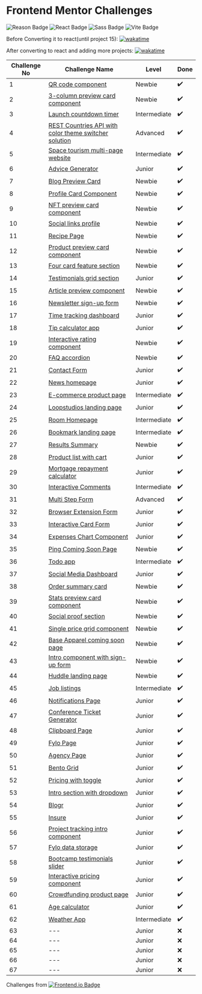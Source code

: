 # Frontend Mentor Challenges

 ![Reason Badge](https://img.shields.io/badge/Personal_Project-10b981?style=plastic) ![React Badge](https://img.shields.io/badge/-React-61DAFB?style=flat&labelColor=black&logo=react&logoColor=61DAFB) ![Sass Badge](https://img.shields.io/badge/-Sass-CC6699?style=flat&labelColor=black&logo=Sass&logoColor=CC6699) ![Vite Badge](https://img.shields.io/badge/Vite-646CFF?style=flat&labelColor=black&logo=vite&logoColor=646CFF)

Before Converting it to react(until project 15): [![wakatime](https://wakatime.com/badge/github/sumaiyakawsar/FrontendMentorsChallenges.svg)](https://wakatime.com/badge/github/sumaiyakawsar/FrontendMentorsChallenges)

After converting to react and adding more projects: [![wakatime](https://wakatime.com/badge/github/sumaiyakawsar/frontend-mentor-challenges-using-react.svg)](https://wakatime.com/badge/github/sumaiyakawsar/frontend-mentor-challenges-using-react)



| Challenge No | Challenge Name                                                                                                          | Level        | Done |
| ------------ | ----------------------------------------------------------------------------------------------------------------------- | ------------ | ---- |
| 1            | [QR code component](https://sumaiyakawsar.github.io/frontend-mentor-challenges-using-react/#/project1)                  | Newbie       | ✔️  |
| 2            | [3-column preview card component](https://sumaiyakawsar.github.io/frontend-mentor-challenges-using-react/#/project2)    | Newbie       | ✔️  |
| 3            | [Launch countdown timer](https://sumaiyakawsar.github.io/frontend-mentor-challenges-using-react/#/project3)             | Intermediate | ✔️  |
| 4            | [REST Countries API with color theme switcher solution](https://sumaiyakawsar.github.io/rest-api-countries-react/)      | Advanced     | ✔️  |
| 5            | [Space tourism multi-page website](https://sumaiyakawsar.github.io/space-tourism-website/)                              | Intermediate | ✔️  |
| 6            | [Advice Generator](https://sumaiyakawsar.github.io/sk-advice-generator/)                                                | Junior       | ✔️  |
| 7            | [Blog Preview Card](https://sumaiyakawsar.github.io/frontend-mentor-challenges-using-react/#/project7)                  | Newbie       | ✔️  |
| 8            | [Profile Card Component](https://sumaiyakawsar.github.io/frontend-mentor-challenges-using-react/#/project8)             | Newbie       | ✔️  |
| 9            | [NFT preview card component](https://sumaiyakawsar.github.io/frontend-mentor-challenges-using-react/#/project9)         | Newbie       | ✔️  |
| 10           | [Social links profile](https://sumaiyakawsar.github.io/frontend-mentor-challenges-using-react/#/project10)              | Newbie       | ✔️  |
| 11           | [Recipe Page](https://sumaiyakawsar.github.io/frontend-mentor-challenges-using-react/#/project11)                       | Newbie       | ✔️  |
| 12           | [Product preview card component](https://sumaiyakawsar.github.io/frontend-mentor-challenges-using-react/#/project12)    | Newbie       | ✔️  |
| 13           | [Four card feature section](https://sumaiyakawsar.github.io/frontend-mentor-challenges-using-react/#/project13)         | Newbie       | ✔️  |
| 14           | [Testimonials grid section](https://sumaiyakawsar.github.io/frontend-mentor-challenges-using-react/#/project14)         | Junior       | ✔️  |
| 15           | [Article preview component](https://sumaiyakawsar.github.io/frontend-mentor-challenges-using-react/#/project15)         | Newbie       | ✔️  |
| 16           | [Newsletter sign-up form](https://sumaiyakawsar.github.io/frontend-mentor-challenges-using-react/#/project16)           | Newbie       | ✔️  |
| 17           | [Time tracking dashboard](https://sumaiyakawsar.github.io/frontend-mentor-challenges-using-react/#/project17)           | Junior       | ✔️  |
| 18           | [Tip calculator app](https://sumaiyakawsar.github.io/frontend-mentor-challenges-using-react/#/project18)                | Junior       | ✔️  |
| 19           | [Interactive rating component](https://sumaiyakawsar.github.io/frontend-mentor-challenges-using-react/#/project19)      | Newbie       | ✔️  |
| 20           | [FAQ accordion](https://sumaiyakawsar.github.io/frontend-mentor-challenges-using-react/#/project20)                     | Newbie       | ✔️  |
| 21           | [Contact Form](https://sumaiyakawsar.github.io/frontend-mentor-challenges-using-react/#/project21)                      | Junior       | ✔️  |
| 22           | [News homepage](https://sumaiyakawsar.github.io/frontend-mentor-challenges-using-react/#/project22)                     | Junior       | ✔️  |
| 23           | [E-commerce product page](https://sumaiyakawsar.github.io/frontend-mentor-challenges-using-react/#/project23)           | Intermediate | ✔️  |
| 24           | [Loopstudios landing page](https://sumaiyakawsar.github.io/frontend-mentor-challenges-using-react/#/project24)          | Junior       | ✔️  |
| 25           | [Room Homepage](https://sumaiyakawsar.github.io/frontend-mentor-challenges-using-react/#/project25)                     | Intermediate | ✔️  |
| 26           | [Bookmark landing page](https://sumaiyakawsar.github.io/frontend-mentor-challenges-using-react/#/project26)             | Intermediate | ✔️  |
| 27           | [Results Summary](https://sumaiyakawsar.github.io/frontend-mentor-challenges-using-react/#/project27)                   | Newbie       | ✔️  |
| 28           | [Product list with cart](https://sumaiyakawsar.github.io/frontend-mentor-challenges-using-react/#/project28)            | Junior       | ✔️  |
| 29           | [Mortgage repayment calculator](https://sumaiyakawsar.github.io/frontend-mentor-challenges-using-react/#/project29)     | Junior       | ✔️  |
| 30           | [Interactive Comments](https://sumaiyakawsar.github.io/frontend-mentor-challenges-using-react/#/project30)              | Intermediate | ✔️  |
| 31           | [Multi Step Form](https://sumaiyakawsar.github.io/frontend-mentor-challenges-using-react/#/project31)                   | Advanced     | ✔️  |
| 32           | [Browser Extension Form](https://sumaiyakawsar.github.io/frontend-mentor-challenges-using-react/#/project32)            | Junior       | ✔️  |
| 33           | [Interactive Card Form](https://sumaiyakawsar.github.io/frontend-mentor-challenges-using-react/#/project33)             | Junior       | ✔️  |
| 34           | [Expenses Chart Component](https://sumaiyakawsar.github.io/frontend-mentor-challenges-using-react/#/project34)          | Junior       | ✔️  |
| 35           | [Ping Coming Soon Page](https://sumaiyakawsar.github.io/frontend-mentor-challenges-using-react/#/project35)             | Newbie       | ✔️  |
| 36           | [Todo app](https://sumaiyakawsar.github.io/frontend-mentor-challenges-using-react/#/project36)                          | Intermediate | ✔️  |
| 37           | [Social Media Dashboard](https://sumaiyakawsar.github.io/frontend-mentor-challenges-using-react/#/project37)            | Junior       | ✔️  |
| 38           | [Order summary card](https://sumaiyakawsar.github.io/frontend-mentor-challenges-using-react/#/project38)                | Newbie       | ✔️  |
| 39           | [Stats preview card component](https://sumaiyakawsar.github.io/frontend-mentor-challenges-using-react/#/project39)      | Newbie       | ✔️  |
| 40           | [Social proof section](https://sumaiyakawsar.github.io/frontend-mentor-challenges-using-react/#/project40)              | Newbie       | ✔️  |
| 41           | [Single price grid component](https://sumaiyakawsar.github.io/frontend-mentor-challenges-using-react/#/project41)       | Newbie       | ✔️  |
| 42           | [Base Apparel coming soon page](https://sumaiyakawsar.github.io/frontend-mentor-challenges-using-react/#/project42)     | Newbie       | ✔️  |
| 43           | [Intro component with sign-up form](https://sumaiyakawsar.github.io/frontend-mentor-challenges-using-react/#/project43) | Newbie       | ✔️  |
| 44           | [Huddle landing page](https://sumaiyakawsar.github.io/frontend-mentor-challenges-using-react/#/project44)               | Newbie       | ✔️  |
| 45           | [Job listings](https://sumaiyakawsar.github.io/frontend-mentor-challenges-using-react/#/project45)                      | Intermediate | ✔️  |
| 46           | [Notifications Page](https://sumaiyakawsar.github.io/frontend-mentor-challenges-using-react/#/project46)                | Junior       | ✔️  |
| 47           | [Conference Ticket Generator](https://sumaiyakawsar.github.io/frontend-mentor-challenges-using-react/#/project47)       | Junior       | ✔️  |
| 48           | [Clipboard Page](https://sumaiyakawsar.github.io/frontend-mentor-challenges-using-react/#/project48)                    | Junior       | ✔️  |
| 49           | [Fylo Page](https://sumaiyakawsar.github.io/frontend-mentor-challenges-using-react/#/project49)                         | Junior       | ✔️  |
| 50           | [Agency Page](https://sumaiyakawsar.github.io/frontend-mentor-challenges-using-react/#/project50)                       | Junior       | ✔️  |
| 51           | [Bento Grid](https://sumaiyakawsar.github.io/frontend-mentor-challenges-using-react/#/project51)                        | Junior       | ✔️  |
| 52           | [Pricing with toggle](https://sumaiyakawsar.github.io/frontend-mentor-challenges-using-react/#/project52)               | Junior       | ✔️  |
| 53           | [Intro section with dropdown](https://sumaiyakawsar.github.io/frontend-mentor-challenges-using-react/#/project53)       | Junior       | ✔️  |
| 54           | [Blogr](https://sumaiyakawsar.github.io/frontend-mentor-challenges-using-react/#/project54)                             | Junior       | ✔️  |
| 55           | [Insure](https://sumaiyakawsar.github.io/frontend-mentor-challenges-using-react/#/project55)                            | Junior       | ✔️  |
| 56           | [Project tracking intro component](https://sumaiyakawsar.github.io/frontend-mentor-challenges-using-react/#/project56)  | Junior       | ✔️  |
| 57           | [Fylo data storage](https://sumaiyakawsar.github.io/frontend-mentor-challenges-using-react/#/project57)                 | Junior       | ✔️  |
| 58           | [Bootcamp testimonials slider](https://sumaiyakawsar.github.io/frontend-mentor-challenges-using-react/#/project58)      | Junior       | ✔️  |
| 59           | [Interactive pricing component](https://sumaiyakawsar.github.io/frontend-mentor-challenges-using-react/#/project59)     | Junior       | ✔️  |
| 60           | [Crowdfunding product page](https://sumaiyakawsar.github.io/frontend-mentor-challenges-using-react/#/project60)         | Junior       | ✔️  |
| 61           | [Age calculator](https://sumaiyakawsar.github.io/frontend-mentor-challenges-using-react/#/project61)                    | Junior       | ✔️  |
| 62           | [Weather App](https://sumaiyakawsar.github.io/weather-app-challenge/)                                                  | Intermediate  | ✔️  |
| 63           | ---                                                                                                                     | Junior       | ❌  |
| 64           | ---                                                                                                                     | Junior       | ❌  |
| 65           | ---                                                                                                                     | Junior       | ❌  |
| 66           | ---                                                                                                                     | Junior       | ❌  |
| 67           | ---                                                                                                                     | Junior       | ❌  |



Challenges from [![Frontend.io Badge](https://img.shields.io/badge/-_Frontend.io_-3F54A3?style=plastic&labelColor=3F54A3&logo=frontend-mentor&logoColor=white&link=https://www.frontendmentor.io)](https://www.frontendmentor.io/profile/sumaiyakawsar)

 